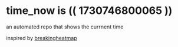 # time_now is (( 1730746800065 ))

an automated repo that shows the currnent time

inspired by [breakingheatmap](https://github.com/breakingheatmap/breakingheatmap)